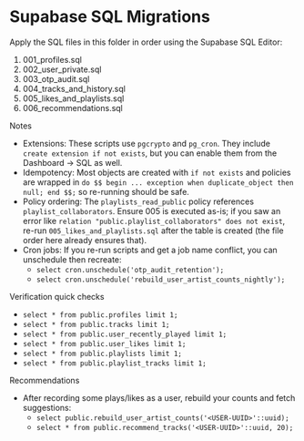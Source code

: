 # Supabase SQL Migrations

Apply the SQL files in this folder in order using the Supabase SQL Editor:

1. 001_profiles.sql
2. 002_user_private.sql
3. 003_otp_audit.sql
4. 004_tracks_and_history.sql
5. 005_likes_and_playlists.sql
6. 006_recommendations.sql

Notes
- Extensions: These scripts use `pgcrypto` and `pg_cron`. They include `create extension if not exists`, but you can enable them from the Dashboard → SQL as well.
- Idempotency: Most objects are created with `if not exists` and policies are wrapped in `do $$ begin ... exception when duplicate_object then null; end $$;` so re-running should be safe.
- Policy ordering: The `playlists_read_public` policy references `playlist_collaborators`. Ensure 005 is executed as-is; if you saw an error like `relation "public.playlist_collaborators" does not exist`, re-run `005_likes_and_playlists.sql` after the table is created (the file order here already ensures that).
- Cron jobs: If you re-run scripts and get a job name conflict, you can unschedule then recreate:
  - `select cron.unschedule('otp_audit_retention');`
  - `select cron.unschedule('rebuild_user_artist_counts_nightly');`

Verification quick checks
- `select * from public.profiles limit 1;`
- `select * from public.tracks limit 1;`
- `select * from public.user_recently_played limit 1;`
- `select * from public.user_likes limit 1;`
- `select * from public.playlists limit 1;`
- `select * from public.playlist_tracks limit 1;`

Recommendations
- After recording some plays/likes as a user, rebuild your counts and fetch suggestions:
  - `select public.rebuild_user_artist_counts('<USER-UUID>'::uuid);`
  - `select * from public.recommend_tracks('<USER-UUID>'::uuid, 20);`